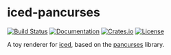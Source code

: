 # iced-pancurses

[![Build Status](https://travis-ci.org/aliscode/iced-pancurses.svg?branch=master)](https://travis-ci.org/aliscode/iced-pancurses)
[![Documentation](https://docs.rs/iced-pancurses/badge.svg)](https://docs.rs/iced-pancurses)
[![Crates.io](https://img.shields.io/crates/v/iced-pancurses.svg)](https://crates.io/crates/iced-pancurses)
[![License](https://img.shields.io/crates/l/iced-pancurses.svg)](https://github.com/aliscode/iced-pancurses/blob/master/LICENSE)


A toy renderer for [iced](https://github.com/hecrj/iced), based on the [pancurses](https://github.com/ihalila/pancurses) library.